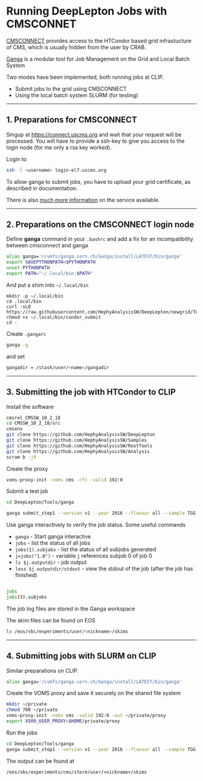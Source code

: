 # Running DeepLepton Jobs with CMSCONNET

[CMSCONNECT](https://connect.uscms.org) provides access to the HTCondor based grid infrastucture
of CMS, which is usually hidden from the user by CRAB.

[Ganga](https://ganga.readthedocs.io/en/latest/) is a modular tool for Job Management on the Grid and Local Batch System

Two modes have been implemented, both running jobs at CLIP. 

* Submit jobs to the grid using CMSCONNECT 
* Using the local batch system SLURM (for testing)

***
## 1. Preparations for CMSCONNECT

Singup at https://connect.uscms.org and wait that your request will
be processed. You will have to provide a ssh-key to give you
access to the login node (for me only a rsa key worked).

Login to 

```bash
ssh -l <username> login-el7.uscms.org
```

To allow ganga to submit jobs, you have to upload your grid certificate,
as described in documentation.

There is also [much more information](https://ci-connect.atlassian.net/wiki/spaces/CMS/overview) 
on the service available. 

***
## 2. Preparations on the CMSCONNECT login node

Define __ganga__ command in your `.bashrc` and add a fix
for an incompatibility between cmsconnect and ganga
```bash
alias ganga='/cvmfs/ganga.cern.ch/Ganga/install/LATEST/bin/ganga'
export SAVEPYTHONPATH=$PYTHONPATH
unset PYTHONPATH
export PATH="~/.local/bin:$PATH"
```

And put a shim into `~/.local/bin`

```
mkdir -p ~/.local/bin
cd .local/bin
curl -sLO https://raw.githubusercontent.com/HephyAnalysisSW/DeepLepton/newgrid/Tools/ganga/condor_submit
chmod +x ~/.local/bin/condor_submit
cd -
```

Create `.gangarc`
```bash
ganga -g
```
and set 
```bash
gangadir = /stash/user/<name>/gangadir
```


***
## 3. Submitting the job with HTCondor to CLIP

Install the software
```bash
cmsrel CMSSW_10_2_18
cd CMSSW_10_2_18/src
cmsenv
git clone https://github.com/HephyAnalysisSW/DeepLepton
git clone https://github.com/HephyAnalysisSW/Samples
git clone https://github.com/HephyAnalysisSW/RootTools
git clone https://github.com/HephyAnalysisSW/Analysis
scram b -j9 
```

Create the proxy
```bash
voms-proxy-init -voms cms -rfc -valid 192:0
```

Submit a test job
```bash
cd DeepLepton/Tools/ganga

ganga submit_step1 --version v1 --year 2016 --flavour all --sample TGG --small
```

Use ganga interactively to verify the job status. Some useful commands

* `ganga` - Start ganga interactive
* `jobs` - list the status of all jobs
* `jobs(1).subjobs` - list the status of all subjobs generated
* `j=jobs("1.0")` - variable `j` references subjob 0 of job 0
* `ls $j.outputdir` - job output
* `less $j.outputdir/stdout` - view the stdout of the job (after the job has finished)

```bash

jobs
jobs(3).subjobs
```

The job log files are stored in the Ganga workspace

The skim files can be found on EOS

```bash
ls /eos/vbc/experiments/user/<nickname>/skims
```

***
## 4. Submitting jobs with SLURM on CLIP

Similar preparations on CLIP.

```bash
alias ganga='/cvmfs/ganga.cern.ch/Ganga/install/LATEST/bin/ganga'
```

Create the VOMS proxy and save it securely on the shared file system
```bash
mkdir ~/private
chmod 700 ~/private
voms-proxy-init -voms cms -valid 192:0 -out ~/private/proxy
export X509_USER_PROXY=$HOME/private/proxy
```

Run the jobs
```bash
cd DeepLepton/Tools/ganga
ganga submit_step1 --version v1 --year 2016 --flavour all --sample TGG --small
```

The output can be found at
```
/eos/vbs/experiments/cms/store/user/<nickname>/skims
```